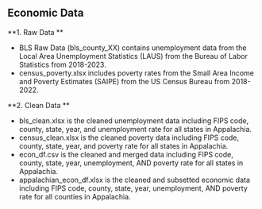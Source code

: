 ## Economic Data 

**1. Raw Data **
- BLS Raw Data (bls_county_XX) contains unemployment data from the Local Area Unemployment Statistics (LAUS) from the Bureau of Labor Statistics from 2018-2023. 
- census_poverty.xlsx includes poverty rates from the Small Area Income and Poverty Estimates (SAIPE) from the US Census Bureau from 2018-2022.  

**2. Clean Data **
- bls_clean.xlsx is the cleaned unemployment data including FIPS code, county, state, year, and unemployment rate for all states in Appalachia. 
- census_clean.xlsx is the cleaned poverty data including FIPS code, county, state, year, and poverty rate for all states in Appalachia.  
- econ_df.csv is the cleaned and merged data including FIPS code, county, state, year, unemployment, AND poverty rate for all states in Appalachia. 
- appalachian_econ_df.xlsx is the cleaned and subsetted economic data including FIPS code, county, state, year, unemployment, AND poverty rate for all counties in Appalachia. 

